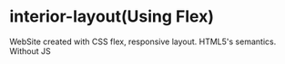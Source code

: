 # interior-layout(Using Flex)

WebSite created with CSS flex, responsive layout.
HTML5's semantics.
Without JS
